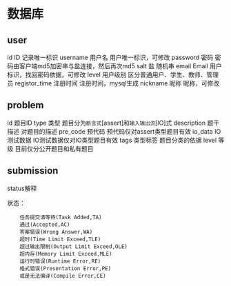# 数据库

## user

id					ID				记录唯一标识
username			用户名			用户唯一标识，可修改
password			密码			密码由客户端md5加密串与盐连接，然后再次md5
salt				盐				随机串
email				Email			用户标识，找回密码依据，可修改
level				用户级别		区分普通用户、学生、教师、管理员
registor_time		注册时间		注册时间，mysql生成
nickname			昵称			昵称，可修改

## problem

id					题目ID
type				类型			题目分为`断言式`[assert]和`输入输出流`[IO]式
description			题干描述		对题目的描述
pre_code			预代码			预代码仅对assert类型题目有效
io_data				IO测试数据		IO测试数据仅对IO类型题目有效
tags				类型标签		题目分类的依据
level				等级			目前仅分公开题目和私有题目

## submission

status解释

状态：
```
	任务提交请等待(Task Added,TA)
	通过(Accepted,AC)
	答案错误(Wrong Answer,WA)
	超时(Time Limit Exceed,TLE)
	超过输出限制(Output Limit Exceed,OLE)
	超内存(Memory Limit Exceed,MLE)
	运行时错误(Runtime Error,RE)
	格式错误(Presentation Error,PE)
	或是无法编译(Compile Error,CE)
```
